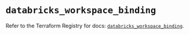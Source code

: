 # `databricks_workspace_binding`

Refer to the Terraform Registry for docs: [`databricks_workspace_binding`](https://registry.terraform.io/providers/databricks/databricks/1.65.1/docs/resources/workspace_binding).
